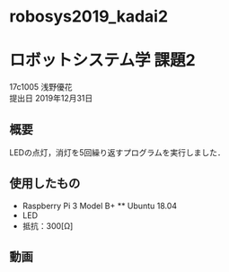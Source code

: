 # robosys2019_kadai2

# ロボットシステム学 課題2
17c1005 浅野優花  
提出日 2019年12月31日

## 概要
LEDの点灯，消灯を5回繰り返すプログラムを実行しました．

## 使用したもの
* Raspberry Pi 3 Model B+ 
** Ubuntu 18.04
* LED
* 抵抗：300[Ω]  

## 動画
